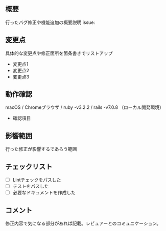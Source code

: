 ## 概要

行ったバグ修正や機能追加の概要説明
issue: 

## 変更点

具体的な変更点や修正箇所を箇条書きでリストアップ

- 変更点1
- 変更点2
- 変更点3

## 動作確認

macOS / Chromeブラウザ / ruby -v3.2.2 / rails -v7.0.8 （ローカル開発環境）

- 確認項目

## 影響範囲

行った修正が影響するであろう範囲

## チェックリスト

- [ ] Lintチェックをパスした
- [ ] テストをパスした
- [ ] 必要なドキュメントを作成した

## コメント

修正内容で気になる部分があれば記載。レビュアーとのコミュニケーション。